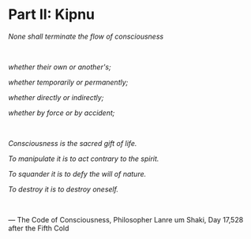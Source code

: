 # Part II: Kipnu

_None shall terminate the flow of consciousness_

&nbsp;

_whether their own or another's;_

_whether temporarily or permanently;_

_whether directly or indirectly;_

_whether by force or by accident;_

&nbsp;

_Consciousness is the sacred gift of life._

_To manipulate it is to act contrary to the spirit._

_To squander it is to defy the will of nature._

_To destroy it is to destroy oneself._

&nbsp;

— The Code of Consciousness, Philosopher Lanre um Shaki, Day 17,528 after the Fifth Cold
